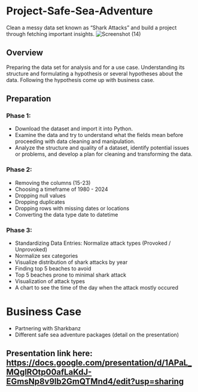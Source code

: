 # Project-Safe-Sea-Adventure
Clean a messy data set known as “Shark Attacks” and build a project through fetching important insights.
![Screenshot (14)](https://github.com/user-attachments/assets/067f2ee8-a649-4e7e-8fc9-a161fa9a6ba7)
## Overview
Preparing the data set for analysis and for a use case. Understanding its structure and formulating a hypothesis or several hypotheses about the data. Following the hypothesis come up with business case. 

## Preparation

### Phase 1:
- Download the dataset and import it into Python.
- Examine the data and try to understand what the fields mean before proceeding with data cleaning and manipulation.
- Analyze the structure and quality of a dataset, identify potential issues or problems, and develop a plan for cleaning and transforming the data.

### Phase 2:
- Removing the columns (15-23)
- Choosing a timeframe of 1980 - 2024
- Dropping null values
- Dropping duplicates
- Dropping rows with missing dates or locations
- Converting the data type date to datetime

### Phase 3:
- Standardizing Data Entries: Normalize attack types (Provoked / Unprovoked)
- Normalize sex categories
- Visualize distribution of shark attacks by year
- Finding top 5 beaches to avoid
- Top 5 beaches prone to minimal shark attack
- Visualization of attack types
- A chart to see the time of the day when the attack mostly occured

# Business Case
- Partnering with Sharkbanz
- Different safe sea adventure packages (detail on the presentation)


## Presentation link here: https://docs.google.com/presentation/d/1APaL_MQglROtp00afLaKdJ-EGmsNp8v9lb2GmQTMnd4/edit?usp=sharing


